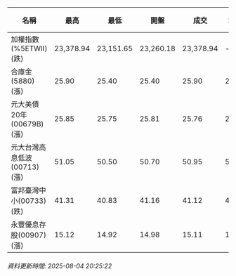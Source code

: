 | 名稱 | 最高 | 最低 | 開盤 | 成交 | 均價 | 成交金額(億) | 昨收 | 漲跌幅 | 漲跌 | 總量 | 昨量 | 振幅 |
| -------- | -------- | -------- | -------- |-------- | -------- | -------- |-------- |-------- |-------- | -------- | -------- |-------- |
|加權指數(%5ETWII) (跌)|23,378.94|23,151.65|23,260.18|23,378.94|-|3,312.99|23,434.38|0.24%|55.44|6,499,265|0|0.97%|
|合庫金(5880) (漲)|25.90|25.40|25.40|25.90|25.81|3.12|25.65|0.97%|0.25|12,071|9,460|1.95%|
|元大美債20年(00679B) (漲)|25.85|25.75|25.81|25.76|25.78|15.78|25.68|0.31%|0.08|61,190|49,064|0.39%|
|元大台灣高息低波(00713) (漲)|51.05|50.50|50.70|50.95|50.82|4.23|50.75|0.39%|0.20|8,326|9,177|1.08%|
|富邦臺灣中小(00733) (跌)|41.31|40.83|41.16|41.12|41.08|0.287|41.34|0.53%|0.22|698|2,078|1.16%|
|永豐優息存股(00907) (漲)|15.12|14.92|14.98|15.11|15.07|0.225|15.04|0.47%|0.07|1,491|1,584|1.33%|
###### 資料更新時間: 2025-08-04 20:25:22